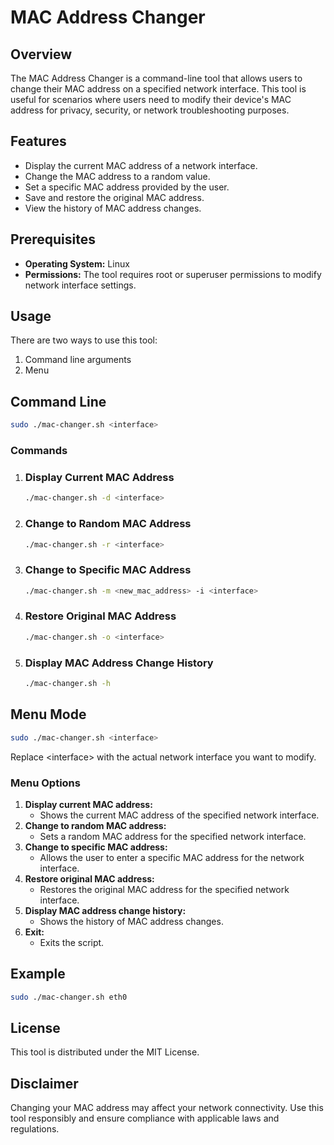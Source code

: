 # MAC Address Changer

## Overview

The MAC Address Changer is a command-line tool that allows users to change their MAC address on a specified network interface. This tool is useful for scenarios where users need to modify their device's MAC address for privacy, security, or network troubleshooting purposes.

## Features

- Display the current MAC address of a network interface.
- Change the MAC address to a random value.
- Set a specific MAC address provided by the user.
- Save and restore the original MAC address.
- View the history of MAC address changes.

## Prerequisites

- **Operating System:** Linux
- **Permissions:** The tool requires root or superuser permissions to modify network interface settings.

## Usage

There are two ways to use this tool:
1. Command line arguments
2. Menu

## Command Line

```bash
sudo ./mac-changer.sh <interface>
```
### Commands

1. ### **Display Current MAC Address**
    ```bash
    ./mac-changer.sh -d <interface>
    ```
2. ### **Change to Random MAC Address**
    ```bash
    ./mac-changer.sh -r <interface>
    ```
3. ### **Change to Specific MAC Address**
    ```bash
    ./mac-changer.sh -m <new_mac_address> -i <interface>
    ```
4. ### **Restore Original MAC Address**
    ```bash
    ./mac-changer.sh -o <interface>
    ```
5. ### **Display MAC Address Change History**
    ```bash
    ./mac-changer.sh -h
    ```
## Menu Mode

```bash
sudo ./mac-changer.sh <interface>
```

Replace \<interface> with the actual network interface you want to modify.

### Menu Options
1. **Display  current MAC address:** 
    - Shows the current MAC address of the specified network interface.
2. **Change to random MAC address:**
    - Sets a random MAC address for the specified network interface.
3. **Change to specific MAC address:** 
    - Allows the user to enter a specific MAC address for the network interface.
4. **Restore original MAC address:** 
    - Restores the original MAC address for the specified network interface.
5. **Display MAC address change history:** 
    - Shows the history of MAC address changes.
6. **Exit:** 
    -   Exits the script.

## Example
```bash
sudo ./mac-changer.sh eth0
```

## License
This tool is distributed under the MIT License.

## Disclaimer

Changing your MAC address may affect your network connectivity. Use this tool responsibly and ensure compliance with applicable laws and regulations.
